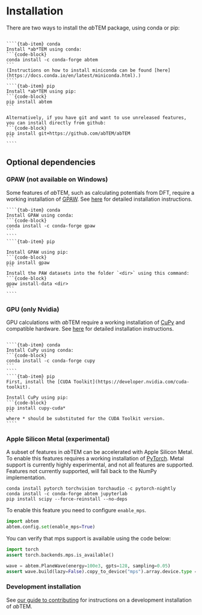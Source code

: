 # Installation

There are two ways to install the *ab*TEM package, using conda or pip:

`````{tab-set}

````{tab-item} conda
Install *ab*TEM using conda:
```{code-block}
conda install -c conda-forge abtem
```
(Instructions on how to install miniconda can be found [here](https://docs.conda.io/en/latest/miniconda.html).)
````
````{tab-item} pip
Install *ab*TEM using pip:
```{code-block}
pip install abtem
```

Alternatively, if you have git and want to use unreleased features, you can install directly from github:
```{code-block}
pip install git+https://github.com/abTEM/abTEM
```
````
`````

## Optional dependencies

### GPAW (not available on Windows)

Some features of *ab*TEM, such as calculating potentials from DFT, require a working installation
of [GPAW](https://wiki.fysik.dtu.dk/gpaw/index.html). See [here](https://wiki.fysik.dtu.dk/gpaw/install.html) for
detailed installation instructions.

`````{tab-set}
````{tab-item} conda
Install GPAW using conda:
```{code-block}
conda install -c conda-forge gpaw
```
````
````{tab-item} pip

Install GPAW using pip:
```{code-block}
pip install gpaw
```
Install the PAW datasets into the folder `<dir>` using this command:
```{code-block}
gpaw install-data <dir>
```
````
`````

### GPU (only Nvidia) 

GPU calculations with *ab*TEM require a working installation of [CuPy](https://cupy.dev/) and compatible hardware.
See [here](https://docs.cupy.dev/en/stable/install.html) for detailed installation instructions.

`````{tab-set}

````{tab-item} conda
Install CuPy using conda:
```{code-block}
conda install -c conda-forge cupy
```
````
````{tab-item} pip
First, install the [CUDA Toolkit](https://developer.nvidia.com/cuda-toolkit).

Install CuPy using pip:
```{code-block}
pip install cupy-cuda*
```
where * should be substituted for the CUDA Toolkit version.
````
`````

### Apple Silicon Metal (experimental)

A subset of features in *ab*TEM can be accelerated with Apple Silicon Metal. To enable this features requires a working installation of [PyTorch](https://pytorch.org/). Metal support is currently highly experimental, and not all features are supported. Features not currently supported, will fall back to the NumPy implementation.

```{code-block}
conda install pytorch torchvision torchaudio -c pytorch-nightly
conda install -c conda-forge abtem jupyterlab
pip install scipy --force-reinstall --no-deps
```
To enable this feature you need to configure `enable_mps`.
```python
import abtem
abtem.config.set(enable_mps=True)
```
You can verify that mps support is available using the code below:
```python
import torch
assert torch.backends.mps.is_available()

wave = abtem.PlaneWave(energy=100e3, gpts=128, sampling=0.05)
assert wave.build(lazy=False).copy_to_device("mps").array.device.type == "mps"
```

### Development installation

See [our guide to contributing](contributing:clone_and_install) for instructions on a development installation of 
*ab*TEM.
